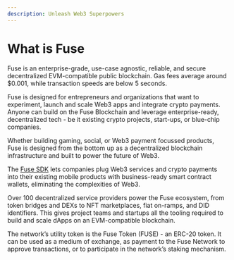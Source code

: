 ```yaml
---
description: Unleash Web3 Superpowers
---
```


# What is Fuse

Fuse is an enterprise-grade, use-case agnostic, reliable, and secure decentralized EVM-compatible public blockchain. Gas fees average around $0.001, while transaction speeds are below 5 seconds.

Fuse is designed for entrepreneurs and organizations that want to experiment, launch and scale Web3 apps and integrate crypto payments. Anyone can build on the Fuse Blockchain and leverage enterprise-ready, decentralized tech - be it existing crypto projects, start-ups, or blue-chip companies.

Whether building gaming, social, or Web3 payment focussed products, Fuse is designed from the bottom up as a decentralized blockchain infrastructure and built to power the future of Web3.

The [Fuse SDK](../../readme/fuse-sdk/) lets companies plug Web3 services and crypto payments into their existing mobile products with business-ready smart contract wallets, eliminating the complexities of Web3.

Over 100 decentralized service providers power the Fuse ecosystem, from token bridges and DEXs to NFT marketplaces, fiat on-ramps, and DID identifiers. This gives project teams and startups all the tooling required to build and scale dApps on an EVM-compatible blockchain.

The network’s utility token is the Fuse Token (FUSE) - an ERC-20 token. It can be used as a medium of exchange, as payment to the Fuse Network to approve transactions, or to participate in the network’s staking mechanism.

